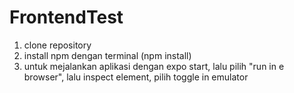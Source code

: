# FrontendTest
1. clone repository
2. install npm dengan terminal (npm install)
3. untuk mejalankan aplikasi dengan expo start, lalu pilih "run in e browser", lalu inspect element, pilih toggle in emulator
